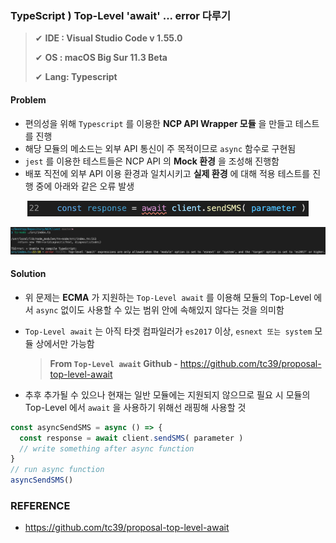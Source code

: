 ### TypeScript ) Top-Level 'await' ... error 다루기

>✔ **IDE : Visual Studio Code v 1.55.0**
>
>✔ **OS :  macOS Big Sur 11.3 Beta**
>
>✔ **Lang: Typescript**



#### Problem

- 편의성을 위해 `Typescript` 를 이용한 **NCP API Wrapper 모듈** 을 만들고 테스트를 진행
- 해당 모듈의 메소드는 외부 API 통신이 주 목적이므로 `async` 함수로 구현됨
- `jest` 를 이용한 테스트들은 NCP API 의 **Mock 환경** 을 조성해 진행함
- 배포 직전에 외부 API 이용 환경과 일치시키고 **실제 환경** 에 대해 적용 테스트를 진행 중에 아래와 같은 오류 발생

<p align="center"><img src="../assets/img/ts_await_error_1.png" alt="Imgur" width="450" /></p>

<p align="center"><img src="../assets/img/ts_await_error_2.png" alt="Imgur" width="1000" /></p>



#### Solution

- 위 문제는 **ECMA** 가 지원하는 `Top-Level await` 를 이용해 모듈의 Top-Level 에서 `async` 없이도 사용할 수 있는 범위 안에 속해있지 않다는 것을 의미함

- `Top-Level await` 는 아직 타겟 컴파일러가 `es2017` 이상, `esnext 또는 system` 모듈 상에서만 가능함

  > **From `Top-Level await` Github -** https://github.com/tc39/proposal-top-level-await

- 추후 추가될 수 있으나 현재는 일반 모듈에는 지원되지 않으므로 필요 시 모듈의 Top-Level 에서 `await` 을 사용하기 위해선 래핑해 사용할 것

~~~typescript
const asyncSendSMS = async () => {
  const response = await client.sendSMS( parameter )
  // write something after async function
}
// run async function
asyncSendSMS()
~~~



### REFERENCE

- https://github.com/tc39/proposal-top-level-await